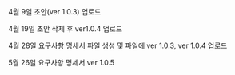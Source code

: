 4월 9일 
초안(ver 1.0.3) 업로드

4월 19일 
초안 삭제 후 ver1.0.4 업로드

4월 28일 
요구사항 명세서 파일 생성 및 파일에 ver 1.0.3, ver 1.0.4 업로드

5월 26일 
요구사항 명세서 ver 1.0.5 
